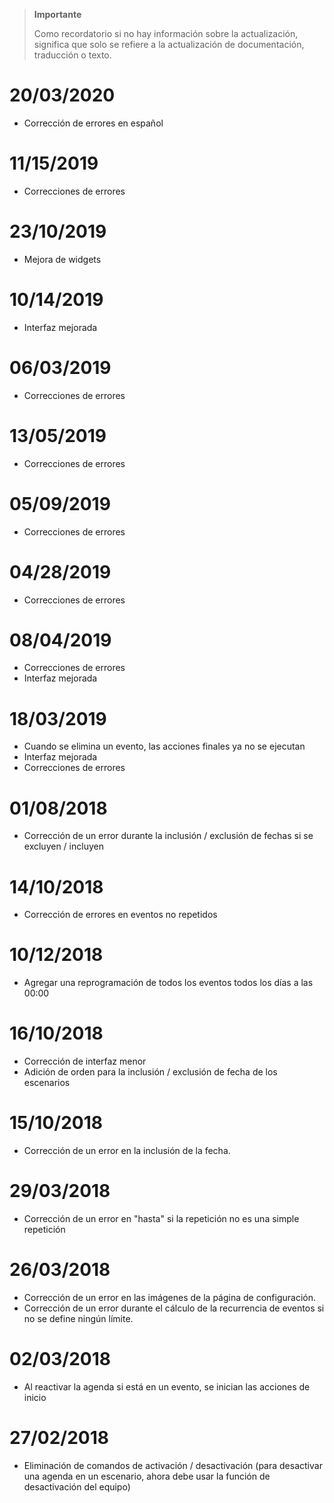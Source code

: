 >**Importante**
>
>Como recordatorio si no hay información sobre la actualización, significa que solo se refiere a la actualización de documentación, traducción o texto.

# 20/03/2020

- Corrección de errores en español

# 11/15/2019

- Correcciones de errores

# 23/10/2019

- Mejora de widgets

# 10/14/2019

- Interfaz mejorada

# 06/03/2019

- Correcciones de errores

# 13/05/2019

- Correcciones de errores

# 05/09/2019

- Correcciones de errores

# 04/28/2019

- Correcciones de errores

# 08/04/2019

- Correcciones de errores
- Interfaz mejorada

# 18/03/2019

- Cuando se elimina un evento, las acciones finales ya no se ejecutan
- Interfaz mejorada
- Correcciones de errores

# 01/08/2018

- Corrección de un error durante la inclusión / exclusión de fechas si se excluyen / incluyen

# 14/10/2018

- Corrección de errores en eventos no repetidos

# 10/12/2018

- Agregar una reprogramación de todos los eventos todos los días a las 00:00

# 16/10/2018

- Corrección de interfaz menor
- Adición de orden para la inclusión / exclusión de fecha de los escenarios

# 15/10/2018

- Corrección de un error en la inclusión de la fecha.

# 29/03/2018

- Corrección de un error en "hasta" si la repetición no es una simple repetición

# 26/03/2018

- Corrección de un error en las imágenes de la página de configuración.
- Corrección de un error durante el cálculo de la recurrencia de eventos si no se define ningún límite.

# 02/03/2018

- Al reactivar la agenda si está en un evento, se inician las acciones de inicio

# 27/02/2018

-	Eliminación de comandos de activación / desactivación (para desactivar una agenda en un escenario, ahora debe usar la función de desactivación del equipo)
